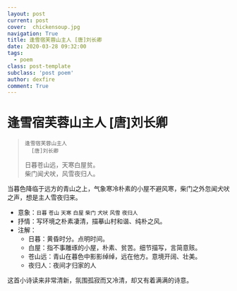 ```yaml
---
layout: post
current: post
cover:  chickensoup.jpg
navigation: True
title: 逢雪宿芙蓉山主人 [唐]刘长卿
date: 2020-03-28 09:32:00
tags:
  - poem
class: post-template
subclass: 'post poem'
author: dexfire
comment: True
---
```


# 逢雪宿芙蓉山主人 [唐]刘长卿

>     逢雪宿芙蓉山主人  
>       [唐]刘长卿  
> 日暮苍山远，天寒白屋贫。  
> 柴门闻犬吠，风雪夜归人。  

当暮色降临于远方的青山之上，气象寒冷朴素的小屋不避风寒，柴门之外忽闻犬吠之声，想是主人雪夜归来。

- 意象：`日暮` `苍山` `天寒` `白屋` `柴门` `犬吠` `风雪` `夜归人`  
- 抒情：写环境之朴素凄清，描摹山村和谐、纯朴之风。
- 注解：
  - 日暮：黄昏时分。点明时间。
  - 白屋：指不事雕琢的小屋，朴素、贫苦。细节描写，言简意赅。
  - 苍山远：青山在暮色中影影绰绰，远在他方。意境开阔、壮美。
  - 夜归人：夜间才归家的人

这首小诗读来非常清新，氛围孤寂而又冷清，却又有着满满的诗意。
